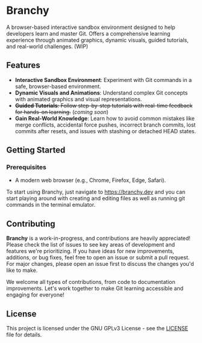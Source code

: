 # Branchy

A browser-based interactive sandbox environment designed to help developers learn and master Git. Offers a comprehensive learning experience through animated graphics, dynamic visuals, guided tutorials, and real-world challenges. (WIP)

## Features

- **Interactive Sandbox Environment**: Experiment with Git commands in a safe, browser-based environment.
- **Dynamic Visuals and Animations**: Understand complex Git concepts with animated graphics and visual representations.
- ~~**Guided Tutorials**: Follow step-by-step tutorials with real-time feedback for hands-on learning.~~ (*coming soon*)
- **Gain Real-World Knowledge**: Learn how to avoid common mistakes like merge conflicts, accidental force pushes, incorrect branch commits, lost commits after resets, and issues with stashing or detached HEAD states.

## Getting Started

### Prerequisites

- A modern web browser (e.g., Chrome, Firefox, Edge, Safari).

To start using Branchy, just navigate to https://branchy.dev and you can start playing around with creating and editing files as well as running git commands in the terminal emulator.

## Contributing

**Branchy** is a work-in-progress, and contributions are heavily appreciated! Please check the list of issues to see key areas of development and features we're prioritizing.
If you have ideas for new improvements, additions, or bug fixes, feel free to open an issue or submit a pull request. For major changes, please open an issue first to discuss the changes you'd like to make.

We welcome all types of contributions, from code to documentation improvements. Let's work together to make Git learning accessible and engaging for everyone!

## License

This project is licensed under the GNU GPLv3 License - see the [LICENSE](LICENSE) file for details.


